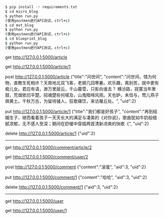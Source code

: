 ````bash
$ pip install -r requirements.txt
$ cd micro_blog
$ python run.py
(使用postmen进行API测试，ctrl+c)
$ cd mvt_blog
$ python run.py
(使用postmen进行API测试，ctrl+c)
$ cd blueprint_blog
$ python run.py
(使用postmen进行API测试，ctrl+c)
````

get http://127.0.0.1:5000/article

get http://127.0.0.1:5000/article/1

post http://127.0.0.1:5000/article {"title":"问世间", "content":"问世间，情为何物，直教生死相许？天南地北双飞客，老翅几回寒暑。欢乐趣，离别苦，就中更有痴儿女。君应有语，渺万里层云，千山暮雪，只影向谁去？ 横汾路，寂寞当年箫鼓，荒烟依旧平楚。招魂楚些何嗟及，山鬼暗啼风雨。天也妒，未信与，莺儿燕子俱黄土。千秋万古，为留待骚人，狂歌痛饮，来访雁丘处。", "uid":2}

put http://127.0.0.1:5000/article/1 {"title":"我们都是好孩子", "content":"再到结婚生子、继而看着孩子一天天长大的满足与凄美的《对你说》，歌曲犹如牛奶般细腻浓郁，无不感人至深；期间在舒缓中穿插两首清新凉爽的快歌《", "uid":2}

delete http://127.0.0.1:5000/article/1 {"uid":2}

---

get http://127.0.0.1:5000/comment/article/2

get http://127.0.0.1:5000/comment/user/2

post http://127.0.0.1:5000/comment {"content":"滚蛋", "aid":3, "uid":2}

put http://127.0.0.1:5000/comment/1 {"content":"哈哈", "aid":3, "uid":2}

delete http://127.0.0.1:5000/comment/1 {"aid":3, "uid":2}

---

get http://127.0.0.1:5000/user

get http://127.0.0.1:5000/user/1